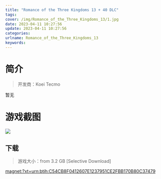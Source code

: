 ```yaml
---
title: "Romance of the Three Kingdoms 13 + 40 DLC"
tags: 
cover: /img/Romance_of_the_Three_Kingdoms_13/1.jpg
date: 2023-04-11 10:27:56
update: 2023-04-11 10:27:56
categories: 
urlname: Romance_of_the_Three_Kingdoms_13
keywords: 
---
```

# 简介

> 开发商：Koei Tecmo

暂无

# 游戏截图

![](/img/Romance_of_the_Three_Kingdoms_13/2.jpg)


## 下载

> 游戏大小：from 3.2 GB [Selective Download]

[magnet:?xt=urn:btih:C54CB8F0412607E1237951CE2FBB170B80C37479](magnet:?xt=urn:btih:C54CB8F0412607E1237951CE2FBB170B80C37479)